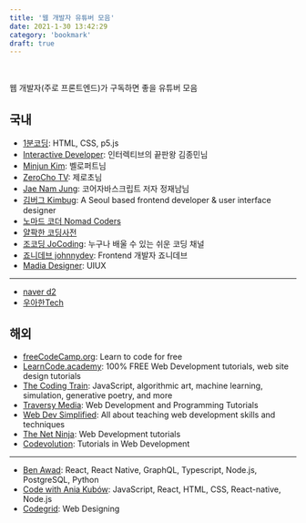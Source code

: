 ```yaml
---
title: '웹 개발자 유튜버 모음'
date: 2021-1-30 13:42:29
category: 'bookmark'
draft: true
---
```


<!-- <div style="font-size: 12px; font-style: italic; text-align: right;">
마지막 업데이트: 2021.01.20
</div> -->

<!-- - <a href="" target="_blank"></a> -->

<br />

웹 개발자(주로 프론트엔드)가 구독하면 좋을 유튜버 모음

## 국내

- <a href="https://www.youtube.com/channel/UC_s1FC7s5YVwDImzv-WG93Q" target="_blank">1분코딩</a>: HTML, CSS, p5.js
- <a href="https://www.youtube.com/user/cmiscm" target="_blank">Interactive Developer</a>: 인터렉티브의 끝판왕 김종민님
- <a href="https://www.youtube.com/channel/UCmMgRlN-3GKQ_CH7cOtLdvg" target="_blank">Minjun Kim</a>: 벨로퍼트님
- <a href="https://www.youtube.com/channel/UCp-vBtwvBmDiGqjvLjChaJw" target="_blank">ZeroCho TV</a>: 제로초님
- <a href="https://www.youtube.com/channel/UC68WPMGvA3Zj4qmqAuS8-ow" target="_blank">Jae Nam Jung</a>: 코어자바스크립트 저자 정재남님
- <a href="https://www.youtube.com/channel/UCFDbz39kFPvU0AUpgHx4ICw" target="_blank">김버그 Kimbug</a>: A Seoul based frontend developer & user interface designer
- <a href="https://www.youtube.com/channel/UCUpJs89fSBXNolQGOYKn0YQ" target="_blank">노마드 코더 Nomad Coders</a>
- <a href="https://www.youtube.com/channel/UC2nkWbaJt1KQDi2r2XclzTQ" target="_blank">얄팍한 코딩사전</a>
- <a href="https://www.youtube.com/channel/UCQNE2JmbasNYbjGAcuBiRRg" target="_blank">조코딩 JoCoding</a>: 누구나 배울 수 있는 쉬운 코딩 채널
- <a href="https://www.youtube.com/channel/UCsTWCFYRDOp6ofIOqFOICEQ" target="_blank">죠니데브 johnnydev</a>: Frontend 개발자 죠니데브
- <a href="https://www.youtube.com/channel/UCxRnfrmJAkRLarzeBJETB5g" target="_blank">Madia Designer</a>: UIUX

<hr />

- <a href="https://www.youtube.com/channel/UCNrehnUq7Il-J7HQxrzp7CA" target="_blank">naver d2</a>
- <a href="https://www.youtube.com/channel/UC-mOekGSesms0agFntnQang" target="_blank">우아한Tech</a>

## 해외

- <a href="https://www.youtube.com/c/Freecodecamp" target="_blank">freeCodeCamp.org</a>: Learn to code for free
- <a href="https://www.youtube.com/user/learncodeacademy" target="_blank">LearnCode.academy</a>: 100% FREE Web Development tutorials, web site design tutorials
- <a href="https://www.youtube.com/user/shiffman" target="_blank">The Coding Train</a>: JavaScript, algorithmic art, machine learning, simulation, generative poetry, and more
- <a href="https://www.youtube.com/c/TraversyMedia" target="_blank">Traversy Media</a>: Web Development and Programming Tutorials
- <a href="https://www.youtube.com/c/WebDevSimplified" target="_blank">Web Dev Simplified</a>: All about teaching web development skills and techniques
- <a href="https://www.youtube.com/c/TheNetNinja/" target="_blank">The Net Ninja</a>: Web Development tutorials
- <a href="https://www.youtube.com/channel/UC80PWRj_ZU8Zu0HSMNVwKWw" target="_blank">Codevolution</a>: Tutorials in Web Development

<hr />

- <a href="https://www.youtube.com/user/99baddawg" target="_blank">Ben Awad</a>: React, React Native, GraphQL, Typescript, Node.js, PostgreSQL, Python
- <a href="https://www.youtube.com/channel/UC5DNytAJ6_FISueUfzZCVsw" target="_blank">Code with Ania Kubów</a>: JavaScript, React, HTML, CSS, React-native, Node.js
- <a href="https://www.youtube.com/channel/UC7pVho4O31FyfQsZdXWejEw" target="_blank">Codegrid</a>: Web Designing
